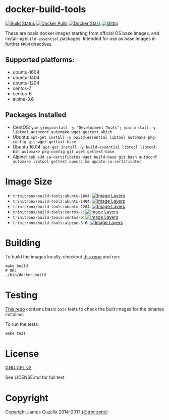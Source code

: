 docker-build-tools
==================
[![Build Status](https://img.shields.io/travis/trinitronx/docker-build-tools.svg)](https://travis-ci.org/trinitronx/docker-build-tools)
[![Docker Pulls](https://img.shields.io/docker/pulls/trinitronx/build-tools.svg)](https://hub.docker.com/r/trinitronx/build-tools)
[![Docker Stars](https://img.shields.io/docker/stars/trinitronx/build-tools.svg)](https://hub.docker.com/r/trinitronx/build-tools)
[![Gittip](http://img.shields.io/gittip/trinitronx.svg)](https://www.gittip.com/trinitronx)

These are basic docker images starting from official OS base images, and installing `build-essential` packages. Intended for use as base images in further `FROM` directives.

Supported platforms:
--------------------

 - ubuntu-1604
 - ubuntu-1404
 - ubuntu-1204
 - centos-7
 - centos-6
 - alpine-3.6

Packages Installed
------------------

 - CentOS: `yum groupinstall -y "Development Tools"; yum install -y libtool autoconf automake wget gettext which`
 - Ubuntu: `apt-get install -y build-essential libtool automake pkg-config git wget gettext-base`
 - Ubuntu 16.04: `apt-get install -y build-essential libtool libtool-bin automake pkg-config git wget gettext-base`
 - Alpine: `apk add ca-certificates wget build-base git bash autoconf automake libtool gettext openrc && update-ca-certificates`

Image Size
==========


 - `trinitronx/build-tools:ubuntu-1604`: [![Image Layers](https://badge.imagelayers.io/trinitronx/build-tools:ubuntu-1604.svg)](https://imagelayers.io/?images=trinitronx/build-tools:ubuntu-1604 'Get your own badge on imagelayers.io')
 - `trinitronx/build-tools:ubuntu-1404`: [![Image Layers](https://badge.imagelayers.io/trinitronx/build-tools:ubuntu-1404.svg)](https://imagelayers.io/?images=trinitronx/build-tools:ubuntu-1404 'Get your own badge on imagelayers.io')
 - `trinitronx/build-tools:ubuntu-1204`: [![Image Layers](https://badge.imagelayers.io/trinitronx/build-tools:ubuntu-1204.svg)](https://imagelayers.io/?images=trinitronx/build-tools:ubuntu-1204 'Get your own badge on imagelayers.io')
 - `trinitronx/build-tools:centos-7`: [![Image Layers](https://badge.imagelayers.io/trinitronx/build-tools:centos-7.svg)](https://imagelayers.io/?images=trinitronx/build-tools:centos-7 'Get your own badge on imagelayers.io')
 - `trinitronx/build-tools:centos-6`: [![Image Layers](https://badge.imagelayers.io/trinitronx/build-tools:centos-6.svg)](https://imagelayers.io/?images=trinitronx/build-tools:centos-6 'Get your own badge on imagelayers.io')
 - `trinitronx/build-tools:alpine-3.6`: [![Image Layers](https://badge.imagelayers.io/trinitronx/build-tools:alpine-3.6.svg)](https://imagelayers.io/?images=trinitronx/build-tools:alpine-3.6 'Get your own badge on imagelayers.io')

Building
========

To build the images locally, checkout [this repo][1] and run:

    make build
    # OR:
    ./bin/docker-build

Testing
=======

[This repo][1] contains basic `bats` tests to check the built images for the binaries installed.

To run the tests:

    make test

License
=======

[GNU GPL v2](http://choosealicense.com/licenses/gpl-2.0/)

See LICENSE.md for full text

Copyright
=========

Copyright James Cuzella 2014-2017 ([@trinitronx][trinitronx-keybase])

[1]: https://github.com/trinitronx/docker-build-tools
[trinitronx-keybase]: https://gist.github.com/trinitronx/aee110cbdf55e67185dc44272784e694
